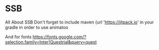 # SSB
All About SSB
Don't forget to include 
maven {url 'https://jitpack.io'
in your gradle in order to use animatoo

And for fonts
https://fonts.google.com/?selection.family=Inter|Questrial&query=quest

